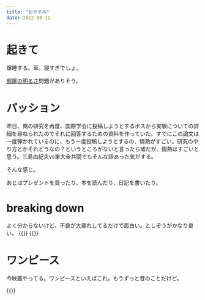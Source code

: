 ```yaml
---
title: "おやすみ"
date: 2022-08-11
---
```



# 起きて
爆睡する。草。寝すぎでしょ。

[部屋の明るさ](/post/2022-08-11)問題がありそう。

# パッション
昨日、俺の研究を再度、国際学会に投稿しようとするボスから実験についての詳細を尋ねられたのでそれに回答するための資料を作っていた。すでにこの論文は一度弾かれているのに、もう一度投稿しようとするの、情熱がすごい。研究のやり方とかそれどうなの？というところがないと言ったら嘘だが、情熱はすごいと思う。三島由紀夫vs東大全共闘でもそんな話あった気がする。

そんな感じ。

あとはプレゼントを買ったり、本を読んだり、日記を書いたり。

# breaking down
よく分からないけど、不良が大暴れしてるだけで面白い。としぞうがかなり良い。
{{<tweet user="dango_bot" id="1557618106901544961">}}
{{<tweet user="dango_bot" id="1557635990998491136">}}

# ワンピース
今映画やってる。ワンピースといえばこれ。もうずっと昔のことだけど。

{{<tweet user="dango_bot" id="1557579980472651776">}}